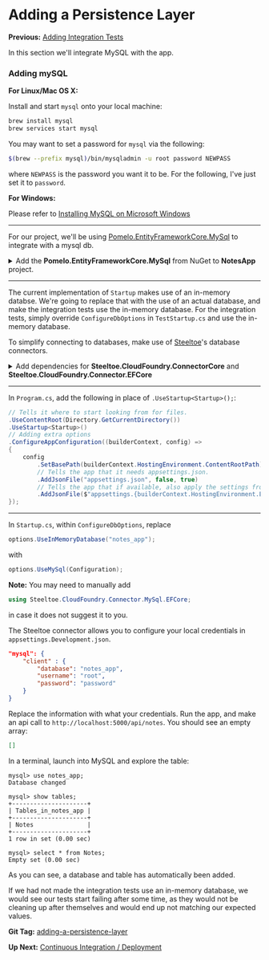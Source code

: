 # Adding a Persistence Layer

**Previous:** [Adding Integration Tests](../adding-integration-tests)

In this section we'll integrate MySQL with the app.

### Adding mySQL

**For Linux/Mac OS X:**

Install and start `mysql` onto your local machine:
```bash
brew install mysql
brew services start mysql
```
You may want to set a password for `mysql` via the following:
```bash
$(brew --prefix mysql)/bin/mysqladmin -u root password NEWPASS
```
where `NEWPASS` is the password you want it to be. For the following, I've just set it to `password`.

**For Windows:**

Please refer to [Installing MySQL on Microsoft Windows](https://dev.mysql.com/doc/refman/8.0/en/windows-installation.html)

***

For our project, we'll be using [Pomelo.EntityFrameworkCore.MySql](https://github.com/PomeloFoundation/Pomelo.EntityFrameworkCore.MySql) to integrate with a mysql db.

<details>
  <summary>Add the <b>Pomelo.EntityFrameworkCore.MySql</b> from NuGet to <b>NotesApp</b> project.</summary>
  <a href="../Adding-a-Persistence-Layer/pomelo-dependency.png" target="_blank">
    ![pomelo-dependency.png](../Adding-a-Persistence-Layer/pomelo-dependency.png)
  </a>
</details>

***

The current implementation of `Startup` makes use of an in-memory databse. We're going to replace that with the use of an actual database, and make the integration tests use the in-memory database. For the integration tests, simply override `ConfigureDbOptions` in `TestStartup.cs` and use the in-memory database.

To simplify connecting to databases, make use of [Steeltoe](http://steeltoe.io/)'s database connectors.

<details>
    <summary>Add dependencies for <b>Steeltoe.CloudFoundry.ConnectorCore</b> and <b>Steeltoe.CloudFoundry.Connector.EFCore</b></summary>
    <a href="../Adding-a-Persistence-Layer/steeltoe-mysql-connector.png" target="_blank">
        ![steeltoe-mysql-connector.png](../Adding-a-Persistence-Layer/steeltoe-mysql-connector.png)
    </a>
</details>

***

In `Program.cs`, add the following in place of `.UseStartup<Startup>();`:
```c#
// Tells it where to start looking from for files.
.UseContentRoot(Directory.GetCurrentDirectory())
.UseStartup<Startup>()
// Adding extra options
.ConfigureAppConfiguration((builderContext, config) =>
{
    config
        .SetBasePath(builderContext.HostingEnvironment.ContentRootPath)
        // Tells the app that it needs appsettings.json.
        .AddJsonFile("appsettings.json", false, true)
        // Tells the app that if available, also apply the settings from the matching environment based settings file.
        .AddJsonFile($"appsettings.{builderContext.HostingEnvironment.EnvironmentName}.json", true);
});
```

***

In `Startup.cs`, within `ConfigureDbOptions`, replace
```c#
options.UseInMemoryDatabase("notes_app");
```
with
```c#
options.UseMySql(Configuration);
```

**Note:** You may need to manually add
```c#
using Steeltoe.CloudFoundry.Connector.MySql.EFCore;
```
in case it does not suggest it to you.

The Steeltoe connector allows you to configure your local credentials in `appsettings.Development.json`.
```json
"mysql": {
    "client" : {
        "database": "notes_app",
        "username": "root",
        "password": "password"
    }
}
```
Replace the information with what your credentials. Run the app, and make an api call to `http://localhost:5000/api/notes`. You should see an empty array:
```json
[]
```

In a terminal, launch into MySQL and explore the table:
```
mysql> use notes_app;
Database changed

mysql> show tables;
+---------------------+
| Tables_in_notes_app |
+---------------------+
| Notes               |
+---------------------+
1 row in set (0.00 sec)

mysql> select * from Notes;
Empty set (0.00 sec)
```

As you can see, a database and table has automatically been added.

If we had not made the integration tests use an in-memory database, we would see our tests start failing after some time, as they would not be cleaning up after themselves and would end up not matching our expected values.

**Git Tag:** [adding-a-persistence-layer](https://github.com/xtreme-steve-elliott/NotesApp/tree/adding-a-persistence-layer)

**Up Next:** [Continuous Integration / Deployment](/workshop/#continuous-integration-deployment)
